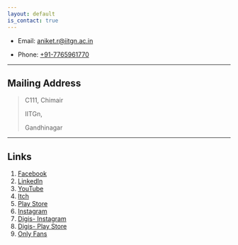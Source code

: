 ```yaml
---
layout: default
is_contact: true
---
```


* Email: [aniket.r@iitgn.ac.in](mailto:aniket.r@iitgn.ac.in)

* Phone: [+91-7765961770](tel:+91-7765961770)

---

## Mailing Address

> C111, Chimair
>
> IITGn, 
>
> Gandhinagar
> 
---

## Links

1. [Facebook](https://www.facebook.com/makra2077/)
2. [LinkedIn](https://www.linkedin.com/in/makrawtf/)
3. [YouTube](https://www.youtube.com/c/makra2077/featured)
4. [Itch](https://makra.itch.io/)
5. [Play Store](https://play.google.com/store/apps/dev?id=7545721879938982945)
6. [Instagram](https://www.instagram.com/aniketrajnis/)
7. [Digis- Instagram](https://www.instagram.com/digis_iitgn/)
8. [Digis- Play Store](https://play.google.com/store/apps/developer?id=DigiS+IIT+Gandhinagar)
9. [Only Fans](https://www.youtube.com/watch?v=dQw4w9WgXcQ)
